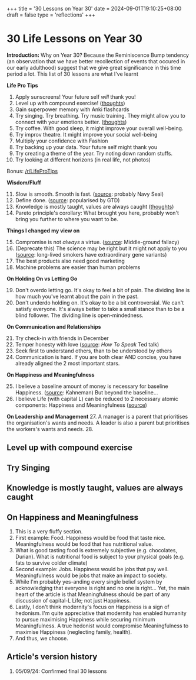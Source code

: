 +++
title = '30 Lessons on Year 30'
date = 2024-09-01T19:10:25+08:00
draft = false
type = 'reflections'
+++

# 30 Life Lessons on Year 30

**Introduction:** Why on Year 30? Because the Reminiscence Bump tendency (an observation that we have better recollection of events that occured in our early adulthood) suggest that we give great significance in this time period a lot. This list of 30 lessons are what I've learnt
<!--- 1. Pessimistically, your thirties are probably the last chance you can align stars (compound) --->
<!--- 2. Worse, the Reminiscence Bump might also pre-empt the "Valley of Regrets". --->

**Life Pro Tips**
1. Apply sunscreens! Your future self *will* thank you! 
2. Level up with compound exercise! ([thoughts](#level-up-with-compound-exercise))
3. Gain superpower memory with Anki flashcards
4. Try singing. Try breathing. Try music training. They might allow you to connect with your emotions better. ([thoughts](#try-singing))
5. Try coffee. With good sleep, it might improve your overall well-being.
6. Try improv theatre. It might improve your social well-being
7. Multiply your confidence with Fashion
8. Try backing up your data. Your future self might thank you 
9. Try creating a theme of the year. Try noting down random stuffs. 
10. Try looking at different horizons (in real life, not photos)
<!--- Learn short cuts--->

Bonus: [/r/LifeProTips](https://www.reddit.com/r/LifeProTips/)

**Wisdom/Fluff**

11. Slow is smooth. Smooth is fast. ([source](https://www.navyseal.com/slow-is-smooth-smooth-is-fast/): probably Navy Seal) <!--- aka more haste less speed --->
12. Define done. ([source](https://en.wikipedia.org/wiki/Getting_Things_Done): popularised by GTD)
13. Knowledge is mostly taught, values are always caught ([thoughts](#knowledge-is-mostly-taught-values-are-always-caught)) 
14. Pareto principle's corollary: What brought you here, probably won't bring you further to where you want to be.

<!---
4. Graphs vs Checklist
16. Fight another day. For problems I can't fix, I believe I can manage it. (But don't try and fix everything!)
-->


**Things I changed my view on**

15. Compromise is not *always* a virtue. ([source](https://www.youtube.com/watch?v=lmf6bWl-Hco 
): Middle-ground fallacy) <!--- Yet, it's okay not to have an opinion on everything --->
16. (Deprecate this) The science may be right but it might not apply to you ([source](https://archive.is/diPmQ): long-lived smokers have extraordinary gene variants)
17. The best products also need good marketing
18. Machine problems are easier than human problems
<!--- 16. The English language is... good enough. --->

**On Holding On vs Letting Go**

19. Don't overdo letting go. It's okay to feel a bit of pain. The dividing line is how much you've learnt about the pain in the past. <!--- that you chose to accept rather than the past you choose to escape.-->
20. Don't underdo holding on. It's okay to be a bit controversial. We can't satisfy everyone. It's always better to take a small stance than to be a blind follower. The dividing line is open-mindedness.

<!--- 7. Fuck perfectionist HAHA -->

**On Communication and Relationships**

21. Try check-in with friends in December
22. Temper honesty with love ([source](https://www.youtube.com/watch?v=eIho2S0ZahI): *How To Speak* Ted talk)
23. Seek first to understand others, than to be understood by others
24. Communication is hard. If you are both clear AND concise, you have already aligned the 2 most important stars. 
<!--- 25. Alignment is pretty important. --->

<!---
Another reason is hard to draw boundaries. The third reason is because 
Hard work equals success
I'm pretty sure you learn that in your 20s that this has a bunch of asterisk...
-->

**On Happiness and Meaningfulness**

<!-- ([thoughts](#on-happiness-and-meaningfulness)) -->

25. I believe a baseline amount of money is necessary for baseline Happiness. ([source](https://behavioralpolicy.princeton.edu/news/DK_wellbeing0323): Kahneman) But beyond the baseline... 
26. I believe Life (with capital L) can be reduced to 2 necessary atomic components: Happiness and Meaningfulness ([source](https://www.youtube.com/watch?v=2aEQDi2ZYCI))


**On Leadership and Management**
27. A manager is a parent that prioritises the organisation's wants and needs. A leader is also a parent but prioritises the workers's wants and needs. <!--- A leader is someone that follows the rules, a good leader is someone that knows when to break them--->
28. 


<!-- 28. Happiness and Meaningfulness are subjective. I believe what gives Happiness or Meaningfulness are fully up to the individual.
29. Happiness and Meaningfulness are extremely rarely each other. I believe they are a duality (i.e. They are mutually exclusive in everyday life but at the fundamental level, are probably the same?)
30. The cause of Lesson (29) is probably modernity; Happiness and Meaningfulness… has probably been separated by Modernity. -->
<!--- 31. There is a fine balance between reading enough food reviews to know how to appreciate the food Vs not spoiling the experience of eating the food. Expections vs Unexpected surprises--->

<!---
Psychology's maslow hierarchy,
Pop self-improvement's Ikigai
Philosophy's existanalism,
Literature's Each of us has a journey?
Theology's ...
Everyone is correct -->


## Level up with compound exercise

## Try Singing

## Knowledge is mostly taught, values are always caught

## On Happiness and Meaningfulness 
1. This is a very fluffy section. 
2. First example: Food. Happiness would be food that taste nice. Meaningfulness would be food that has nutritional value. 
3. What is good tasting food is extremely subjective (e.g. chocolates, Durian). What is nutritional food is subject to your physical goals (e.g. fats to survive colder climate)
4. Second example: Jobs. Happiness would be jobs that pay well. Meaningfulness would be jobs that make an impact to society.
5. While I'm probably yes-anding every single belief system by acknowledging that everyone is right and no one is right... Yet, the main heart of the article is that Meaningfulness should be part of any discussion of capital-L Life; not just Happiness. 
6. Lastly, I don't think modernity's <!--- (or language's) ---> focus on Happiness is a sign of hedonism. I'm quite appreciative that modernity has enabled humanity to pursue maximising Happiness while securing minimum Meaningfulness. A true hedonist would compromise Meaningfulness to maximise Happiness (neglecting family, health). 
7. And thus, we choose. 
<!--- The biggest evidence of the Happiness/Meaningfulness duality is **correct** is by asking any parent: Does raising a child make your life happier? Probably not. Raising a child is extremely tough! --->

<!--- The biggest evidence of the Happiness/Meaningfulness duality is **flawed** is ... --->


## Article's version history
1. 05/09/24: Confirmed final 30 lessons


